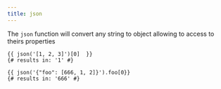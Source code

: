 ```yaml
---
title: json
---
```


The `json` function will convert any string to object allowing to access to theirs properties

```twig
{{ json('[1, 2, 3]')[0]  }}
{# results in: '1' #}

{{ json('{"foo": [666, 1, 2]}').foo[0}}
{# results in: '666' #}
```
